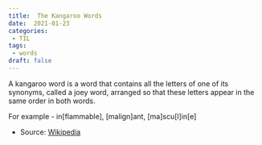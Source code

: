 ```yaml
---
title:  The Kangaroo Words
date:  2021-01-23
categories:
 - TIL
tags:
 - words
draft: false
---
```


A kangaroo word is a word that contains all the letters of one of its synonyms, called a joey word, arranged so that these letters appear in the same order in both words.

For example - in[flammable], [malign]ant, [ma]scu[l]in[e]

   * Source: [Wikipedia](hhttps://en.wikipedia.org/wiki/Kangaroo_word)
